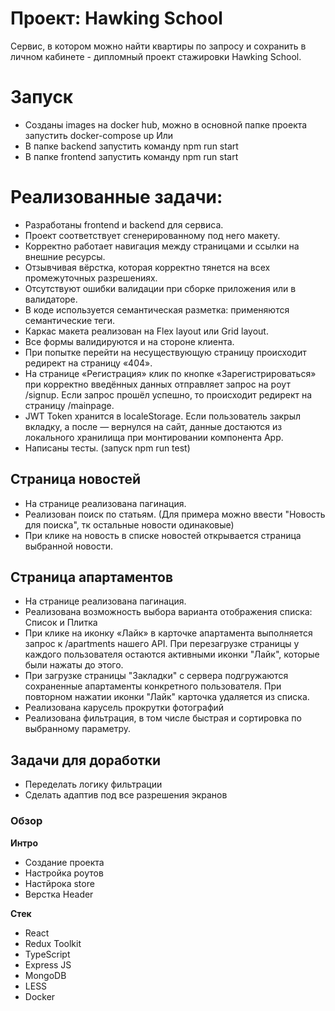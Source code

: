 # Проект: Hawking School
Сервис, в котором можно найти квартиры по запросу и сохранить в личном кабинете - дипломный проект стажировки Hawking School.

# Запуск
- Созданы images на docker hub, можно в основной папке проекта запустить docker-compose up
Или
- В папке backend запустить команду npm run start
- В папке frontend запустить команду npm run start

# Реализованные задачи:
- Разработаны frontend и backend для сервиса.
- Проект соответствует сгенерированному под него макету.
- Корректно работает навигация между страницами и ссылки на внешние ресурсы.
- Отзывчивая вёрстка, которая корректно тянется на всех промежуточных разрешениях.
- Отсутствуют ошибки валидации при сборке приложения или в валидаторе.
- В коде используется семантическая разметка: применяются семантические теги.
- Каркас макета реализован на Flex layout или Grid layout.
- Все формы валидируются и на стороне клиента.
- При попытке перейти на несуществующую страницу происходит редирект на страницу «404».
- На странице «Регистрация» клик по кнопке «Зарегистрироваться» при корректно введённых данных отправляет запрос на роут /signup. Если запрос прошёл успешно, то происходит редирект на страницу /mainpage.
- JWT Token хранится в localeStorage. Если пользователь закрыл вкладку, а после — вернулся на сайт, данные достаются из локального хранилища при монтировании компонента App.
- Написаны тесты. (запуск npm run test)

## Страница новостей
- На странице реализована пагинация.
- Реализован поиск по статьям. (Для примера можно ввести "Новость для поиска", тк остальные новости одинаковые)
- При клике на новость в списке новостей открывается страница выбранной новости.

## Страница апартаментов
- На странице реализована пагинация.
- Реализована возможность выбора варианта отображения списка: Список и Плитка
- При клике на иконку «Лайк» в карточке апартамента выполняется запрос к /apartments нашего API. При перезагрузке страницы у каждого пользователя остаются активными иконки "Лайк", которые были нажаты до этого.
- При загрузке страницы "Закладки" с сервера подгружаются сохраненные апартаменты конкретного пользователя. При повторном нажатии иконки "Лайк" карточка удаляется из списка.
- Реализована карусель прокрутки фотографий
- Реализована фильтрация, в том числе быстрая и сортировка по выбранному параметру.

## Задачи для доработки
- Переделать логику фильтрации
- Сделать адаптив под все разрешения экранов



### Обзор

**Интро**

- Создание проекта
- Настройка роутов
- Настйрока store
- Верстка Header

**Стек**
- React
- Redux Toolkit
- TypeScript
- Express JS
- MongoDB
- LESS
- Docker

